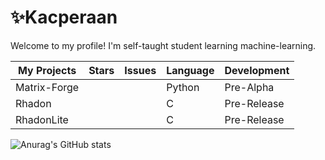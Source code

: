 # ✨Kacperaan
Welcome to my profile!
I'm self-taught student learning machine-learning. 

|My Projects|Stars|Issues|Language|Development
|------------|-----|------|------|------|
|Matrix-Forge|||Python|Pre-Alpha|
|Rhadon|||C|Pre-Release|
|RhadonLite|||C|Pre-Release|

 ![Anurag's GitHub stats](https://github-readme-stats.vercel.app/api?username=kacperaan&show_icons=true&theme=dark)
